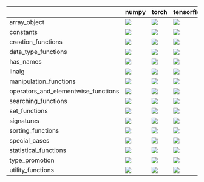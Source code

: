 |                                     | numpy                                                                                                                                                                  | torch                                                                                                                                                                  | tensorflow                                                                                                                                                             | jax                                                                                                                                                                    |
|:------------------------------------|:-----------------------------------------------------------------------------------------------------------------------------------------------------------------------|:-----------------------------------------------------------------------------------------------------------------------------------------------------------------------|:-----------------------------------------------------------------------------------------------------------------------------------------------------------------------|:-----------------------------------------------------------------------------------------------------------------------------------------------------------------------|
| array_object                        | <a href="https://github.com/unifyai/ivy/actions/runs/3758013754" rel="noopener noreferrer" target="_blank"><img src=https://img.shields.io/badge/-success-success></a> | <a href="https://github.com/unifyai/ivy/actions/runs/3758013754" rel="noopener noreferrer" target="_blank"><img src=https://img.shields.io/badge/-success-success></a> | <a href="https://github.com/unifyai/ivy/actions/runs/3758013754" rel="noopener noreferrer" target="_blank"><img src=https://img.shields.io/badge/-success-success></a> | <a href="https://github.com/unifyai/ivy/actions/runs/3758013754" rel="noopener noreferrer" target="_blank"><img src=https://img.shields.io/badge/-success-success></a> |
| constants                           | <a href="https://github.com/unifyai/ivy/actions/runs/3758013754" rel="noopener noreferrer" target="_blank"><img src=https://img.shields.io/badge/-success-success></a> | <a href="https://github.com/unifyai/ivy/actions/runs/3758013754" rel="noopener noreferrer" target="_blank"><img src=https://img.shields.io/badge/-success-success></a> | <a href="https://github.com/unifyai/ivy/actions/runs/3758013754" rel="noopener noreferrer" target="_blank"><img src=https://img.shields.io/badge/-success-success></a> | <a href="https://github.com/unifyai/ivy/actions/runs/3758013754" rel="noopener noreferrer" target="_blank"><img src=https://img.shields.io/badge/-success-success></a> |
| creation_functions                  | <a href="https://github.com/unifyai/ivy/actions/runs/3758013754" rel="noopener noreferrer" target="_blank"><img src=https://img.shields.io/badge/-success-success></a> | <a href="https://github.com/unifyai/ivy/actions/runs/3758013754" rel="noopener noreferrer" target="_blank"><img src=https://img.shields.io/badge/-success-success></a> | <a href="https://github.com/unifyai/ivy/actions/runs/3757859249" rel="noopener noreferrer" target="_blank"><img src=https://img.shields.io/badge/-success-success></a> | <a href="https://github.com/unifyai/ivy/actions/runs/3757859249" rel="noopener noreferrer" target="_blank"><img src=https://img.shields.io/badge/-success-success></a> |
| data_type_functions                 | <a href="https://github.com/unifyai/ivy/actions/runs/3758013754" rel="noopener noreferrer" target="_blank"><img src=https://img.shields.io/badge/-success-success></a> | <a href="https://github.com/unifyai/ivy/actions/runs/3758013754" rel="noopener noreferrer" target="_blank"><img src=https://img.shields.io/badge/-success-success></a> | <a href="https://github.com/unifyai/ivy/actions/runs/3758013754" rel="noopener noreferrer" target="_blank"><img src=https://img.shields.io/badge/-success-success></a> | <a href="https://github.com/unifyai/ivy/actions/runs/3758013754" rel="noopener noreferrer" target="_blank"><img src=https://img.shields.io/badge/-success-success></a> |
| has_names                           | <a href="https://github.com/unifyai/ivy/actions/runs/3758013754" rel="noopener noreferrer" target="_blank"><img src=https://img.shields.io/badge/-success-success></a> | <a href="https://github.com/unifyai/ivy/actions/runs/3758013754" rel="noopener noreferrer" target="_blank"><img src=https://img.shields.io/badge/-success-success></a> | <a href="https://github.com/unifyai/ivy/actions/runs/3758013754" rel="noopener noreferrer" target="_blank"><img src=https://img.shields.io/badge/-success-success></a> | <a href="https://github.com/unifyai/ivy/actions/runs/3758013754" rel="noopener noreferrer" target="_blank"><img src=https://img.shields.io/badge/-success-success></a> |
| linalg                              | <a href="https://github.com/unifyai/ivy/actions/runs/3758013754" rel="noopener noreferrer" target="_blank"><img src=https://img.shields.io/badge/-failure-red></a>     | <a href="https://github.com/unifyai/ivy/actions/runs/3758013754" rel="noopener noreferrer" target="_blank"><img src=https://img.shields.io/badge/-success-success></a> | <a href="https://github.com/unifyai/ivy/actions/runs/3757859249" rel="noopener noreferrer" target="_blank"><img src=https://img.shields.io/badge/-failure-red></a>     | <a href="https://github.com/unifyai/ivy/actions/runs/3758013754" rel="noopener noreferrer" target="_blank"><img src=https://img.shields.io/badge/-success-success></a> |
| manipulation_functions              | <a href="https://github.com/unifyai/ivy/actions/runs/3758013754" rel="noopener noreferrer" target="_blank"><img src=https://img.shields.io/badge/-success-success></a> | <a href="https://github.com/unifyai/ivy/actions/runs/3758013754" rel="noopener noreferrer" target="_blank"><img src=https://img.shields.io/badge/-success-success></a> | <a href="https://github.com/unifyai/ivy/actions/runs/3758013754" rel="noopener noreferrer" target="_blank"><img src=https://img.shields.io/badge/-success-success></a> | <a href="https://github.com/unifyai/ivy/actions/runs/3757859249" rel="noopener noreferrer" target="_blank"><img src=https://img.shields.io/badge/-success-success></a> |
| operators_and_elementwise_functions | <a href="https://github.com/unifyai/ivy/actions/runs/3758013754" rel="noopener noreferrer" target="_blank"><img src=https://img.shields.io/badge/-success-success></a> | <a href="https://github.com/unifyai/ivy/actions/runs/3757859249" rel="noopener noreferrer" target="_blank"><img src=https://img.shields.io/badge/-success-success></a> | <a href="https://github.com/unifyai/ivy/actions/runs/3757859249" rel="noopener noreferrer" target="_blank"><img src=https://img.shields.io/badge/-success-success></a> | <a href="https://github.com/unifyai/ivy/actions/runs/3757859249" rel="noopener noreferrer" target="_blank"><img src=https://img.shields.io/badge/-success-success></a> |
| searching_functions                 | <a href="https://github.com/unifyai/ivy/actions/runs/3758013754" rel="noopener noreferrer" target="_blank"><img src=https://img.shields.io/badge/-success-success></a> | <a href="https://github.com/unifyai/ivy/actions/runs/3758013754" rel="noopener noreferrer" target="_blank"><img src=https://img.shields.io/badge/-success-success></a> | <a href="https://github.com/unifyai/ivy/actions/runs/3758013754" rel="noopener noreferrer" target="_blank"><img src=https://img.shields.io/badge/-success-success></a> | <a href="https://github.com/unifyai/ivy/actions/runs/3758013754" rel="noopener noreferrer" target="_blank"><img src=https://img.shields.io/badge/-success-success></a> |
| set_functions                       | <a href="https://github.com/unifyai/ivy/actions/runs/3758013754" rel="noopener noreferrer" target="_blank"><img src=https://img.shields.io/badge/-success-success></a> | <a href="https://github.com/unifyai/ivy/actions/runs/3758013754" rel="noopener noreferrer" target="_blank"><img src=https://img.shields.io/badge/-success-success></a> | <a href="https://github.com/unifyai/ivy/actions/runs/3758013754" rel="noopener noreferrer" target="_blank"><img src=https://img.shields.io/badge/-success-success></a> | <a href="https://github.com/unifyai/ivy/actions/runs/3758013754" rel="noopener noreferrer" target="_blank"><img src=https://img.shields.io/badge/-success-success></a> |
| signatures                          | <a href="https://github.com/unifyai/ivy/actions/runs/3758013754" rel="noopener noreferrer" target="_blank"><img src=https://img.shields.io/badge/-success-success></a> | <a href="https://github.com/unifyai/ivy/actions/runs/3758013754" rel="noopener noreferrer" target="_blank"><img src=https://img.shields.io/badge/-success-success></a> | <a href="https://github.com/unifyai/ivy/actions/runs/3758013754" rel="noopener noreferrer" target="_blank"><img src=https://img.shields.io/badge/-success-success></a> | <a href="https://github.com/unifyai/ivy/actions/runs/3758013754" rel="noopener noreferrer" target="_blank"><img src=https://img.shields.io/badge/-success-success></a> |
| sorting_functions                   | <a href="https://github.com/unifyai/ivy/actions/runs/3758013754" rel="noopener noreferrer" target="_blank"><img src=https://img.shields.io/badge/-success-success></a> | <a href="https://github.com/unifyai/ivy/actions/runs/3758013754" rel="noopener noreferrer" target="_blank"><img src=https://img.shields.io/badge/-success-success></a> | <a href="https://github.com/unifyai/ivy/actions/runs/3758013754" rel="noopener noreferrer" target="_blank"><img src=https://img.shields.io/badge/-success-success></a> | <a href="https://github.com/unifyai/ivy/actions/runs/3758013754" rel="noopener noreferrer" target="_blank"><img src=https://img.shields.io/badge/-success-success></a> |
| special_cases                       | <a href="https://github.com/unifyai/ivy/actions/runs/3757859249" rel="noopener noreferrer" target="_blank"><img src=https://img.shields.io/badge/-success-success></a> | <a href="https://github.com/unifyai/ivy/actions/runs/3757859249" rel="noopener noreferrer" target="_blank"><img src=https://img.shields.io/badge/-success-success></a> | <a href="https://github.com/unifyai/ivy/actions/runs/3757859249" rel="noopener noreferrer" target="_blank"><img src=https://img.shields.io/badge/-failure-red></a>     | <a href="https://github.com/unifyai/ivy/actions/runs/3757802110" rel="noopener noreferrer" target="_blank"><img src=https://img.shields.io/badge/-failure-red></a>     |
| statistical_functions               | <a href="https://github.com/unifyai/ivy/actions/runs/3758013754" rel="noopener noreferrer" target="_blank"><img src=https://img.shields.io/badge/-success-success></a> | <a href="https://github.com/unifyai/ivy/actions/runs/3758013754" rel="noopener noreferrer" target="_blank"><img src=https://img.shields.io/badge/-success-success></a> | <a href="https://github.com/unifyai/ivy/actions/runs/3758013754" rel="noopener noreferrer" target="_blank"><img src=https://img.shields.io/badge/-success-success></a> | <a href="https://github.com/unifyai/ivy/actions/runs/3758013754" rel="noopener noreferrer" target="_blank"><img src=https://img.shields.io/badge/-success-success></a> |
| type_promotion                      | <a href="https://github.com/unifyai/ivy/actions/runs/3757859249" rel="noopener noreferrer" target="_blank"><img src=https://img.shields.io/badge/-success-success></a> | <a href="https://github.com/unifyai/ivy/actions/runs/3757859249" rel="noopener noreferrer" target="_blank"><img src=https://img.shields.io/badge/-success-success></a> | <a href="https://github.com/unifyai/ivy/actions/runs/3757802110" rel="noopener noreferrer" target="_blank"><img src=https://img.shields.io/badge/-success-success></a> | <a href="https://github.com/unifyai/ivy/actions/runs/3757341774" rel="noopener noreferrer" target="_blank"><img src=https://img.shields.io/badge/-success-success></a> |
| utility_functions                   | <a href="https://github.com/unifyai/ivy/actions/runs/3758013754" rel="noopener noreferrer" target="_blank"><img src=https://img.shields.io/badge/-success-success></a> | <a href="https://github.com/unifyai/ivy/actions/runs/3758013754" rel="noopener noreferrer" target="_blank"><img src=https://img.shields.io/badge/-success-success></a> | <a href="https://github.com/unifyai/ivy/actions/runs/3758013754" rel="noopener noreferrer" target="_blank"><img src=https://img.shields.io/badge/-success-success></a> | <a href="https://github.com/unifyai/ivy/actions/runs/3758013754" rel="noopener noreferrer" target="_blank"><img src=https://img.shields.io/badge/-success-success></a> |